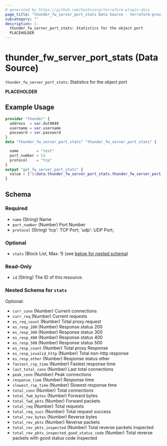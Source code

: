 ```yaml
---
# generated by https://github.com/hashicorp/terraform-plugin-docs
page_title: "thunder_fw_server_port_stats Data Source - terraform-provider-thunder"
subcategory: ""
description: |-
  thunder_fw_server_port_stats: Statistics for the object port
  PLACEHOLDER
---
```


# thunder_fw_server_port_stats (Data Source)

`thunder_fw_server_port_stats`: Statistics for the object port

__PLACEHOLDER__

## Example Usage

```terraform
provider "thunder" {
  address  = var.dut9049
  username = var.username
  password = var.password
}
data "thunder_fw_server_port_stats" "thunder_fw_server_port_stats" {

  name        = "test"
  port_number = 53
  protocol    = "tcp"
}
output "get_fw_server_port_stats" {
  value = ["${data.thunder_fw_server_port_stats.thunder_fw_server_port_stats}"]
}
```

<!-- schema generated by tfplugindocs -->
## Schema

### Required

- `name` (String) Name
- `port_number` (Number) Port Number
- `protocol` (String) 'tcp': TCP Port; 'udp': UDP Port;

### Optional

- `stats` (Block List, Max: 1) (see [below for nested schema](#nestedblock--stats))

### Read-Only

- `id` (String) The ID of this resource.

<a id="nestedblock--stats"></a>
### Nested Schema for `stats`

Optional:

- `curr_conn` (Number) Current connections
- `curr_req` (Number) Current requests
- `es_req_count` (Number) Total proxy request
- `es_resp_200` (Number) Response status 200
- `es_resp_300` (Number) Response status 300
- `es_resp_400` (Number) Response status 400
- `es_resp_500` (Number) Response status 500
- `es_resp_count` (Number) Total proxy Response
- `es_resp_invalid_http` (Number) Total non-http response
- `es_resp_other` (Number) Response status other
- `fastest_rsp_time` (Number) Fastest response time
- `last_total_conn` (Number) Last total connections
- `peak_conn` (Number) Peak connections
- `response_time` (Number) Response time
- `slowest_rsp_time` (Number) Slowest response time
- `total_conn` (Number) Total connections
- `total_fwd_bytes` (Number) Forward bytes
- `total_fwd_pkts` (Number) Forward packets
- `total_req` (Number) Total requests
- `total_req_succ` (Number) Total request success
- `total_rev_bytes` (Number) Reverse bytes
- `total_rev_pkts` (Number) Reverse packets
- `total_rev_pkts_inspected` (Number) Total reverse packets inspected
- `total_rev_pkts_inspected_good_status_code` (Number) Total reverse packets with good status code inspected


